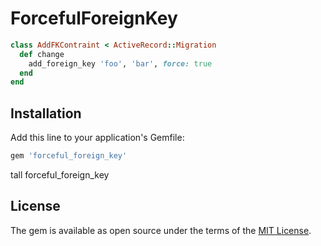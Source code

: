 # ForcefulForeignKey

```Ruby
class AddFKContraint < ActiveRecord::Migration
  def change
    add_foreign_key 'foo', 'bar', force: true
  end
end
```

## Installation

Add this line to your application's Gemfile:

```ruby
gem 'forceful_foreign_key'
```
tall forceful_foreign_key

## License

The gem is available as open source under the terms of the [MIT License](http://opensource.org/licenses/MIT).
